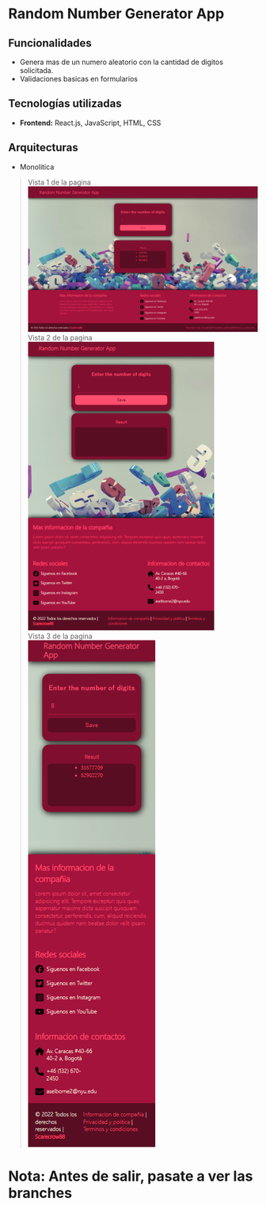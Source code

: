 # Random Number Generator App
## Funcionalidades
- Genera mas de un numero aleatorio con la cantidad de digitos solicitada.
- Validaciones basicas en formularios
## Tecnologías utilizadas
- **Frontend:** React.js, JavaScript, HTML, CSS
## Arquitecturas
- Monolitica
> Vista 1 de la pagina <br>
![Logo](assets/Capture1.png) <br>
> Vista 2 de la pagina <br>
![Logo](assets/Capture2.png) <br>
> Vista 3 de la pagina <br>
![Logo](assets/Capture3.png) <br>
# **Nota:** Antes de salir, pasate a ver las branches
